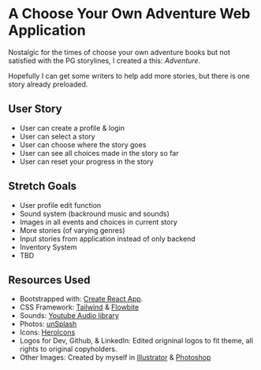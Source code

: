 # A Choose Your Own Adventure Web Application

Nostalgic for the times of choose your own adventure books but not satisfied with the PG storylines, I created a this: *Adventure*. 

Hopefully I can get some writers to help add more stories, but there is one story already preloaded.

## User Story
- User can create a profile & login
- User can select a story
- User can choose where the story goes
- User can see all choices made in the story so far
- User can reset your progress in the story

## Stretch Goals

- User profile edit function
- Sound system (backround music and sounds)
- Images in all events and choices in current story
- More stories (of varying genres)
- Input stories from application instead of only backend
- Inventory System
- TBD

## Resources Used
- Bootstrapped with: [Create React App](https://github.com/facebook/create-react-app).
- CSS Framework: [Tailwind](https://tailwindcss.com/) & [Flowbite](https://flowbite.com/)
- Sounds: [Youtube Audio library](https://support.google.com/youtube/answer/3376882?hl=en-GB)
- Photos: [unSplash](https://unsplash.com/)
- Icons: [HeroIcons](https://heroicons.com/)
- Logos for Dev, Github, & LinkedIn: Edited origninal logos to fit theme, all rights to original copyholders.
- Other Images: Created by myself in [Illustrator](https://www.adobe.com/products/illustrator.html) & [Photoshop](https://www.adobe.com/products/photoshop.html)


